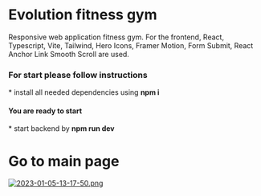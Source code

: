 # Evolution fitness gym
Responsive web application fitness gym.
For the frontend, React, Typescript, Vite, Tailwind, Hero Icons, Framer Motion, Form Submit, React Anchor Link Smooth Scroll are used.
</br>
<h3>For start please follow instructions </h3>
* install all needed dependencies using <b> npm i </b> <br/>
<h4>You are ready to start</h4>
* start backend by <b>npm run dev</b> </br>

# Go to main page
[![2023-01-05-13-17-50.png](https://i.postimg.cc/8PPHBtzs/2023-01-05-13-17-50.png)](https://postimg.cc/LhwLmkfM)